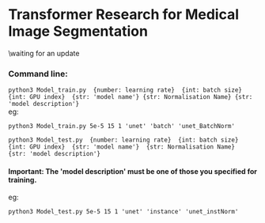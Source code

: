 # Transformer Research for Medical Image Segmentation
\waiting for an update

### Command line:
```python3 Model_train.py  {number: learning rate}  {int: batch size}  {int: GPU index}  {str: 'model name'} {str: Normalisation Name} {str: 'model description'}```\
eg:
```
python3 Model_train.py 5e-5 15 1 'unet' 'batch' 'unet_BatchNorm'
```

```python3 Model_test.py  {number: learning rate}  {int: batch size}  {int: GPU index}  {str: 'model name'}  {str: Normalisation Name}  {str: 'model description'}```
#### Important: The 'model description' must be one of those you specified for training.
eg:
```
python3 Model_test.py 5e-5 15 1 'unet' 'instance' 'unet_instNorm'
```

